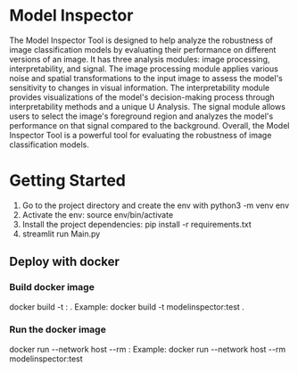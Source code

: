 # Model Inspector 
The Model Inspector Tool is designed to help analyze the robustness of image classification models by evaluating their performance on different versions of an image. It has three analysis modules: image processing, interpretability, and signal. The image processing module applies various noise and spatial transformations to the input image to assess the model's sensitivity to changes in visual information. The interpretability module provides visualizations of the model's decision-making process through interpretability methods and a unique U Analysis. The signal module allows users to select the image's foreground region and analyzes the model's performance on that signal compared to the background. Overall, the Model Inspector Tool is a powerful tool for evaluating the robustness of image classification models. 

# Getting Started
1. Go to the project directory and create the env with python3 -m venv env
2. Activate the env: source env/bin/activate
3. Install the project dependencies: pip install -r requirements.txt
4. streamlit run Main.py

## Deploy with docker

### Build docker image
docker build -t <image-name>:<image-tag> .
Example: docker build -t modelinspector:test .

### Run the docker image

docker run --network host --rm <image-name>:<image-tag>
Example: docker run --network host --rm modelinspector:test

